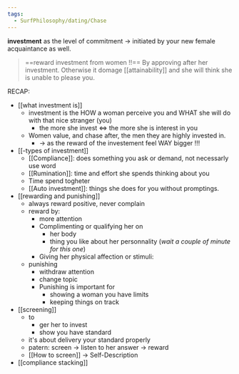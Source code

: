 ```yaml
---
tags:
  - SurfPhilosophy/dating/Chase
---
```

**investment** as the level of commitment 
-> initiated by your new female acquaintance as well.

> ==reward investment from women !!== By approving after her investment. 
> Otherwise it domage [[attainability]] and she will think she is unable to please you.

RECAP:
- [[what investment is]]
	- investment is the HOW a woman perceive you and WHAT she will do with that nice stranger (you) 
		- the more she invest <=> the more she is interest in you
	- Women value, and chase after, the men they are highly invested in.
		- -> as the reward of the investement feel WAY bigger !!!
- [[-types of investment]]	
	- [[Compliance]]: does something you ask or demand, not necessarly use word
	- [[Rumination]]: time and effort she spends thinking about you
	- Time spend togheter
	- [[Auto investment]]: things she does for you without promptings.
- [[rewarding and punishing]]
	- always reward positive, never complain
	- reward by:
		- more attention
		- Complimenting or qualifying her on
			- her body
			- thing you like about her personnality (*wait a couple of minute for this one*)
		- Giving her physical affection or stimuli: 
	- punishing
		- withdraw attention
		- change topic
		- Punishing is important for
			- showing a woman you have limits
			- keeping things on track
- [[screening]]
	- to 
		- ger her to invest
		- show you have standard
	- it's about delivery your standard properly
	- patern: screen -> listen to her answer -> reward
	- [[How to screen]] -> Self-Description
- [[compliance stacking]]

